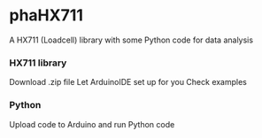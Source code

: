 # phaHX711
A HX711 (Loadcell) library with some Python code for data analysis
### HX711 library
Download .zip file
Let ArduinoIDE set up for you
Check examples
### Python
Upload code to Arduino and run Python code
